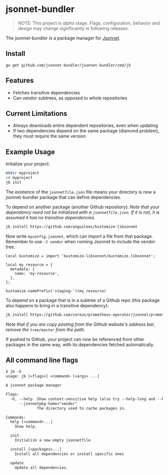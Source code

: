 # jsonnet-bundler

> NOTE: This project is *alpha* stage. Flags, configuration, behavior and design may change significantly in following releases.

The jsonnet-bundler is a package manager for [Jsonnet](http://jsonnet.org/).


## Install

```
go get github.com/jsonnet-bundler/jsonnet-bundler/cmd/jb
```


## Features

- Fetches transitive dependencies
- Can vendor subtrees, as opposed to whole repositories


## Current Limitations

- Always downloads entire dependent repositories, even when updating
- If two dependencies depend on the same package (diamond problem), they must require the same version


## Example Usage

Initialize your project:

```sh
mkdir myproject
cd myproject
jb init
```

The existence of the `jsonnetfile.json` file means your directory is now a
jsonnet-bundler package that can define dependencies.

To depend on another package (another Github repository):
*Note that your dependency need not be initialized with a `jsonnetfile.json`.
If it is not, it is assumed it has no transitive dependencies.*

```sh
jb install https://github.com/anguslees/kustomize-libsonnet
```

Now write `myconfig.jsonnet`, which can import a file from that package.
Remember to use `-J vendor` when running Jsonnet to include the vendor tree.

```jsonnet
local kustomize = import 'kustomize-libsonnet/kustomize.libsonnet';

local my_resource = {
  metadata: {
    name: 'my-resource',
  },
};

kustomize.namePrefix('staging-')(my_resource)
```

To depend on a package that is in a subtree of a Github repo (this package also
happens to bring in a transitive dependency):

```sh
jb install https://github.com/coreos/prometheus-operator/jsonnet/prometheus-operator
```

*Note that if you are copy pasting from the Github website's address bar,
remove the `tree/master` from the path.*

If pushed to Github, your project can now be referenced from other packages in
the same way, with its dependencies fetched automatically.


## All command line flags

[embedmd]:# (_output/help.txt)
```txt
$ jb -h
usage: jb [<flags>] <command> [<args> ...]

A jsonnet package manager

Flags:
  -h, --help  Show context-sensitive help (also try --help-long and --help-man).
      --jsonnetpkg-home="vendor"  
              The directory used to cache packages in.

Commands:
  help [<command>...]
    Show help.

  init
    Initialize a new empty jsonnetfile

  install [<packages>...]
    Install all dependencies or install specific ones

  update
    Update all dependencies.

```

